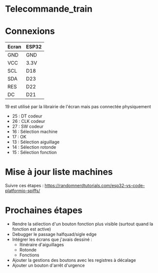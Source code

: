 # Telecommande_train

# Connexions

| Ecran   |   ESP32 |
| - | - |
| GND     |  GND    |
| VCC     |  3.3V   |
| SCL     |  D18    |
| SDA     |  D23    |
| RES     |  D22    |
| DC      |  D21    |

19 est utilisé par la librairie de l'écran mais pas connectée physiquement

 - 25 : DT codeur
 - 26 : CLK codeur
 - 27 : SW codeur
 - 16 : Sélection machine
 - 17 : OK
 - 13 : Sélection aiguillage
 - 14 : Sélection rotonde
 - 15 : Sélection fonction

# Mise à jour liste machines

Suivre ces étapes : https://randomnerdtutorials.com/esp32-vs-code-platformio-spiffs/

# Prochaines étapes

- Rendre la sélection d'un bouton fonction plus visible (surtout quand la fonction est active)
- Debugger le passage halfquad/sigle edge
- Intégrer les écrans que j'avais dessiné :
  - Itinéraire d'aiguillages
  - Rotonde
  - Fonctions
- Ajouter la gestions des boutons avec les registres à décalage
- Ajouter un bouton d'arrêt d'urgence
